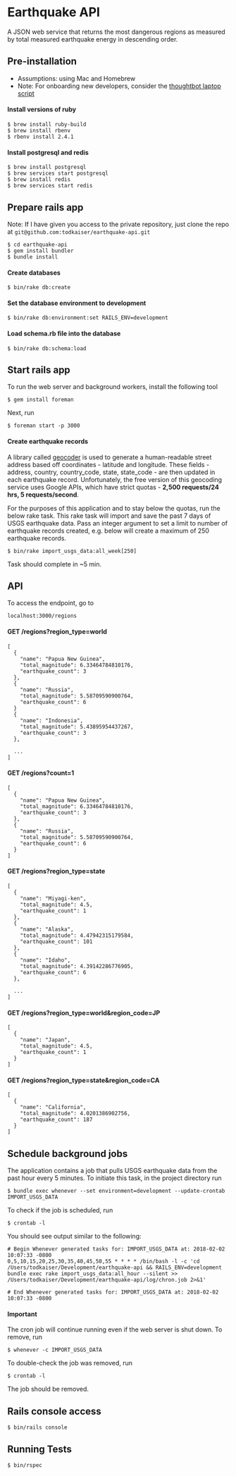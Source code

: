 # Earthquake API

A JSON web service that returns the most dangerous regions as measured by total measured earthquake energy in descending order.

## Pre-installation

- Assumptions: using Mac and Homebrew
- Note: For onboarding new developers, consider the [thoughtbot laptop script](https://github.com/thoughtbot/laptop)

#### Install versions of ruby
```
$ brew install ruby-build
$ brew install rbenv
$ rbenv install 2.4.1
```

#### Install postgresql and redis
```
$ brew install postgresql
$ brew services start postgresql
$ brew install redis
$ brew services start redis
```

## Prepare rails app

Note: If I have given you access to the private repository, just clone the repo at `git@github.com:todkaiser/earthquake-api.git`

```
$ cd earthquake-api
$ gem install bundler
$ bundle install
```

#### Create databases

```
$ bin/rake db:create
```

#### Set the database environment to development

```
$ bin/rake db:environment:set RAILS_ENV=development
```

#### Load schema.rb file into the database

```
$ bin/rake db:schema:load
```

## Start rails app
To run the web server and background workers, install the following tool

```
$ gem install foreman
```

Next, run

```
$ foreman start -p 3000
```

#### Create earthquake records

A library called [geocoder](https://github.com/alexreisner/geocoder) is used to generate a human-readable street address based off coordinates - latitude and longitude. These fields - address, country, country_code, state, state_code - are then updated in each earthquake record. Unfortunately, the free version of this geocoding service uses Google APIs, which have strict quotas - __2,500 requests/24 hrs, 5 requests/second__.

For the purposes of this application and to stay below the quotas, run the below rake task. This rake task will import and save the past 7 days of USGS earthquake data. Pass an integer argument to set a limit to number of earthquake records created, e.g. below will create a maximum of 250 earthquake records.

```
$ bin/rake import_usgs_data:all_week[250]
```

Task should complete in ~5 min.

## API

To access the endpoint, go to

```
localhost:3000/regions
```

#### GET /regions?region_type=world

```
[
  {
    "name": "Papua New Guinea",
    "total_magnitude": 6.33464784810176,
    "earthquake_count": 3
  },
  {
    "name": "Russia",
    "total_magnitude": 5.58709590900764,
    "earthquake_count": 6
  }
  {
    "name": "Indonesia",
    "total_magnitude": 5.43895954437267,
    "earthquake_count": 3
  },

  ...
]
```

#### GET /regions?count=1

```
[
  {
    "name": "Papua New Guinea",
    "total_magnitude": 6.33464784810176,
    "earthquake_count": 3
  },
  {
    "name": "Russia",
    "total_magnitude": 5.58709590900764,
    "earthquake_count": 6
  }
]
```

#### GET /regions?region_type=state

```
[
  {
    "name": "Miyagi-ken",
    "total_magnitude": 4.5,
    "earthquake_count": 1
  },
  {
    "name": "Alaska",
    "total_magnitude": 4.47942315179584,
    "earthquake_count": 101
  },
  {
    "name": "Idaho",
    "total_magnitude": 4.39142286776905,
    "earthquake_count": 6
  },

  ...
]
```

#### GET /regions?region_type=world&region_code=JP

```
[
  {
    "name": "Japan",
    "total_magnitude": 4.5,
    "earthquake_count": 1
  }
]
```

#### GET /regions?region_type=state&region_code=CA

```
[
  {
    "name": "California",
    "total_magnitude": 4.0201386902756,
    "earthquake_count": 187
  }
]
```

## Schedule background jobs

The application contains a job that pulls USGS earthquake data from the past hour every 5 minutes. To initiate this task, in the project directory run

```
$ bundle exec whenever --set environment=development --update-crontab IMPORT_USGS_DATA
```

To check if the job is scheduled, run

```
$ crontab -l
```

You should see output similar to the following:

```
# Begin Whenever generated tasks for: IMPORT_USGS_DATA at: 2018-02-02 10:07:33 -0800
0,5,10,15,20,25,30,35,40,45,50,55 * * * * /bin/bash -l -c 'cd /Users/todkaiser/Development/earthquake-api && RAILS_ENV=development bundle exec rake import_usgs_data:all_hour --silent >> /Users/todkaiser/Development/earthquake-api/log/chron.job 2>&1'

# End Whenever generated tasks for: IMPORT_USGS_DATA at: 2018-02-02 10:07:33 -0800
```

#### Important

The cron job will continue running even if the web server is shut down. To remove, run

```
$ whenever -c IMPORT_USGS_DATA
```

To double-check the job was removed, run

```
$ crontab -l
```

The job should be removed.

## Rails console access

```
$ bin/rails console
```

## Running Tests

```
$ bin/rspec
```
